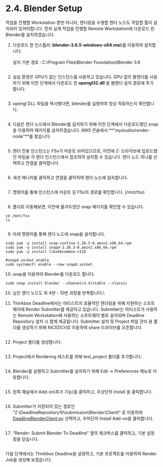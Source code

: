 # 2.4. Blender Setup

작업을 진행할 Workstation 뿐만 아니라, 렌더링을 수행할 렌더 노드도 작업할 툴이 설치되어 있어야합니다. 먼저 실제 작업을 진행할 Remote Workstation에 다운로드 한 Blender를 설치하겠습니다.



1. 다운로드 한 인스톨러 (**blender-3.6.5-windows-x64.msi**)를 이용하여 설치합니다.\
   \
   설치 기본 경로 : C:\Program Files\Blender Foundation\Blender 3.6

<figure><img src="../.gitbook/assets/image (1) (1).png" alt=""><figcaption></figcaption></figure>

2. 실습 환경은 GPU가 없는 인스턴스를 사용하고 있습니다. GPU 없이 블랜더를 사용하기 위해 이전 단계에서 다운로드 한 **opengl32.dll** 을 블랜더 설치 경로에 추가 합니다.

<figure><img src="../.gitbook/assets/image (2) (1).png" alt=""><figcaption></figcaption></figure>

3. opengl DLL 파일을 복사했다면, blender를 실행하여 정상 작동하는지 확인합니다.

<figure><img src="../.gitbook/assets/image (3).png" alt=""><figcaption></figcaption></figure>

4. 다음은 렌더 노드에서 Blender를 설치하기 위해 이전 단계에서 다운로드했던 snap을 이용하여 패키지를 설치하겠습니다. AWS 콘솔에서 **"mystudio/render-node"**를 찾습니다.

<figure><img src="../.gitbook/assets/image (4).png" alt=""><figcaption></figcaption></figure>

5. 렌더 전용 인스턴스는 FSx가 마운트 되어있으므로, 이전에 Z: 드라이브에 업로드했던 파일을 각 렌더 인스턴스에서 참조하여 설치할 수 있습니다. 렌더 노드 하나를 선택하고 연결을 클릭합니다.

<figure><img src="../.gitbook/assets/image (5).png" alt=""><figcaption></figcaption></figure>

6. 세션 매니저를 클릭하고 연결을 클릭하여 렌더 노드에 접속합니다.

<figure><img src="../.gitbook/assets/image (6).png" alt=""><figcaption></figcaption></figure>

7. 명령어를 통해 인스턴스에 마운트 된 FSx의 경로를 확인합니다. (/mnt/fsx)

<figure><img src="../.gitbook/assets/image (8).png" alt=""><figcaption></figcaption></figure>

8. 폴더로 이동해보면, 이전에 옮겨두었던 snap 패키지를 확인할 수 있습니다.

```
cd /mnt/fsx
ls
```

<figure><img src="../.gitbook/assets/image (9).png" alt=""><figcaption></figcaption></figure>

9. 아래 명령어를 통해 렌더 노드에 snap을 설치합니다.

```
sudo yum -y install snap-confine-2.36.3-0.amzn2.x86_64.rpm
sudo yum -y install snapd-2.36.3-0.amzn2.x86_64.rpm
sudo yum -y install libxkbcommon-x11D

#snapd.socket enable
sudo systemctl enable --now snapd.socket
```

10. snap을 이용하여 Blender를 다운로드 합니다.

```
sudo snap install blender --channel=3.4/stable --classic
```

10. 남은 렌더 노드도 위 4번 - 10번 과정을 반복합니다.\

11. Thinkbox Deadline에서는 아티스트의 효율적인 렌더링을 위해 지원하는 소프트웨어에 Render Submitter를 제공하고 있습니다. Submitter는 아티스트가 사용하는 Remote Workstation에 사용하는 소프트웨어 별로 설치되며 Deadline Repository 설치 시 함께 제공됩니다. Submitter 설치 및 Project 파일 관리 용 폴더를 생성하기 위해 NICEDCV로 이동하여 share 드라이브를 오픈합니다.

<figure><img src="../.gitbook/assets/image (10).png" alt=""><figcaption></figcaption></figure>

12. Project 폴더를 생성합니다.

<figure><img src="../.gitbook/assets/image (11).png" alt=""><figcaption></figcaption></figure>

13. Project에서 Rendering 테스트를 위해 test\_project 폴더를 추가합니다.

<figure><img src="../.gitbook/assets/image (12).png" alt=""><figcaption></figcaption></figure>

14. Blender를 실행하고 Submitter를 설치하기 위해 Edit -> Preferences 메뉴로 이동합니다.

<figure><img src="../.gitbook/assets/image (13).png" alt=""><figcaption></figcaption></figure>

15. 왼쪽 패널에서 Add-on(추가 기능)을 클릭하고, 우상단의 Install 을 클릭합니다.

<figure><img src="../.gitbook/assets/image (14).png" alt=""><figcaption></figcaption></figure>

16. Submitter가 저장되어 있는 경로인 "Z:\DeadlineRepository10\submission\Blender\Client\\" 로 이동하여 [DeadlineBlenderClient.py](http://deadlineblenderclient.py) 선택하고, 우하단의 Install Add-on을 클릭합니다.

<figure><img src="../.gitbook/assets/image (15).png" alt=""><figcaption></figcaption></figure>

17. “Render: Submit Blender To Deadline” 옆의 체크박스를 클릭하고, 기본 설정창을 닫습니다.

<figure><img src="../.gitbook/assets/image (16).png" alt=""><figcaption></figcaption></figure>

다음 단계에서는 Thinkbox Deadline을 설정하고, 기본 프로젝트를 이용하여 Render Job을 생성해 보겠습니다.
